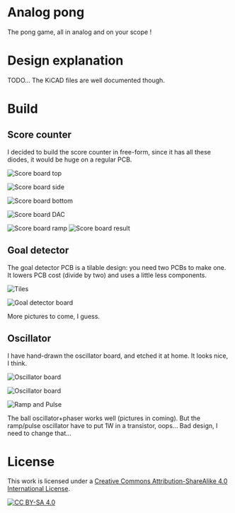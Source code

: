 # Analog pong

The pong game, all in analog and on your scope !

# Design explanation

TODO... The KiCAD files are well documented though.

# Build

## Score counter

I decided to build the score counter in free-form, since it has all these diodes, it would be huge on a regular PCB.

![Score board top](https://github.com/telec16/pong/raw/master/pictures/score_top.png "The top view seems ok...")

![Score board side](https://github.com/telec16/pong/raw/master/pictures/score_side.png "Look at all these diodes!")

![Score board bottom](https://github.com/telec16/pong/raw/master/pictures/score_bottom.png "The bottom is a little hacky, but good enough")

![Score board DAC](https://github.com/telec16/pong/raw/master/pictures/score_dac.png "Adding the DAC")

![Score board ramp](https://github.com/telec16/pong/raw/master/pictures/score_ramp.png "The two produced stairs ramps")
![Score board result](https://github.com/telec16/pong/raw/master/pictures/score.png "It's working well!")

## Goal detector

The goal detector PCB is a tilable design: you need two PCBs to make one. It lowers PCB cost (divide by two) and uses a little less components.

![Tiles](https://github.com/telec16/pong/raw/master/pictures/tiles.png "Three PCB aligned, to make a bigger one")

![Goal detector board](https://github.com/telec16/pong/raw/master/pictures/detector.png "With all the components mounted and soldered, it works like a charm!")

More pictures to come, I guess.

## Oscillator

I have hand-drawn the oscillator board, and etched it at home. It looks nice, I think.

![Oscillator board](https://github.com/telec16/pong/raw/master/pictures/oscillator_board.png "It's a little too much etched.")

![Oscillator board](https://github.com/telec16/pong/raw/master/pictures/oscillator.png "I remplaced the 2N2222 with a TIP120")

![Ramp and Pulse](https://github.com/telec16/pong/raw/master/pictures/ramp_pulse.png "It works well!")

The ball oscillator+phaser works well (pictures in coming). But the ramp/pulse oscillator have to put 1W in a transistor, oops... Bad design, I need to change that...

# License

This work is licensed under a [Creative Commons Attribution-ShareAlike 4.0
International License][cc-by-sa].

[![CC BY-SA 4.0][cc-by-sa-image]][cc-by-sa]

[cc-by-sa]: http://creativecommons.org/licenses/by-sa/4.0/
[cc-by-sa-image]: https://licensebuttons.net/l/by-sa/4.0/88x31.png
[cc-by-sa-shield]: https://img.shields.io/badge/License-CC%20BY--SA%204.0-lightgrey.svg
